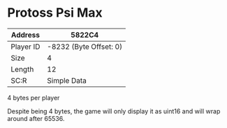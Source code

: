 #  Protoss Psi Max
Address   | 5822C4
----------|-------------
Player ID | -8232 (Byte Offset: 0)
Size 	  | 4
Length 	  | 12
SC:R      | Simple Data

4 bytes per player

Despite being 4 bytes, the game will only display it as uint16 and will wrap around after 65536.
